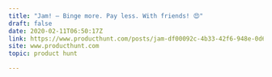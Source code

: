 ```yaml
---
title: "Jam! — Binge more. Pay less. With friends! 😍"
draft: false
date: 2020-02-11T06:50:17Z
link: https://www.producthunt.com/posts/jam-df00092c-4b33-42f6-948e-0d628fbc731c?utm_medium=RSS&utm_source=hune
site: www.producthunt.com
topic: product hunt  

---
```

